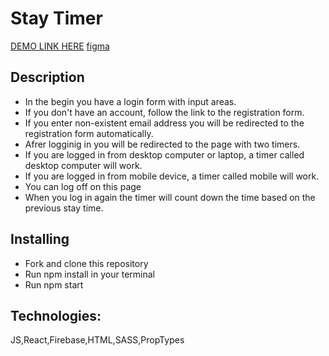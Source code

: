 
# Stay Timer

[DEMO LINK HERE](https://nvalja.github.io/react-firebase/)
[figma](https://www.figma.com/file/egYo82rhagjLVjMJ0TK1jo/Development-WEB-1?node-id=0%3A1)

## Description
* In the begin you have a login form with input areas.
* If you don't have an account, follow the link to the registration form.
* If you enter non-existent email address you will be redirected to the registration form automatically.
* Afrer logginig in you will be redirected to the page with two timers.
* If you are logged in from desktop computer or laptop, a timer called desktop computer will work.
* If you are logged in from mobile device, a timer called mobile will work.
* You can log off on this page
* When you log in again the timer will count down the time based on the previous stay time.

## Installing
* Fork and clone this repository
* Run npm install in your terminal
* Run npm start

## Technologies:
 JS,React,Firebase,HTML,SASS,PropTypes
